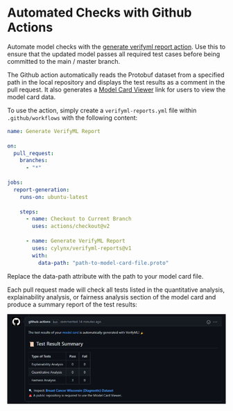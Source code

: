 # Automated Checks with Github Actions

Automate model checks with the [generate verifyml report action](https://github.com/marketplace/actions/generate-verifyml-report). Use this to ensure that the updated model passes all required test cases before being committed to the main / master branch.

The Github action automatically reads the Protobuf dataset from a specified path in the local repository and displays the test results as a comment in the pull request. It also generates a [Model Card Viewer](https://report.verifyml.com/) link for users to view the model card data.

To use the action, simply create a `verifyml-reports.yml` file within `.github/workflows` with the following content:

```yaml
name: Generate VerifyML Report

on:
  pull_request:
    branches:
      - "*"

jobs:
  report-generation:
    runs-on: ubuntu-latest

    steps:
      - name: Checkout to Current Branch
        uses: actions/checkout@v2

      - name: Generate VerifyML Report
        uses: cylynx/verifyml-reports@v1
        with:
          data-path: "path-to-model-card-file.proto"
```

Replace the data-path attribute with the path to your model card file.

Each pull request made will check all tests listed in the quantitative analysis, explainability analysis, or fairness analysis section of the model card and produce a summary report of the test results:

![](https://github.com/cylynx/verifyml/raw/main/github-actions.png)
